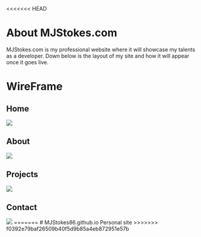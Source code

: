 <<<<<<< HEAD
<h1>About MJStokes.com</h1>

<p>MJStokes.com is my professional website where it will showcase my talents as a developer.  Down below is the layout of my site and how it will appear once it goes live.</p>


<h1>WireFrame</h1>




<h2>Home</h2>
<img src="http://i.imgur.com/o7mHBaX.png">



<h2>About</h2>
<img src="http://i.imgur.com/y0nGjzH.png">

<h2>Projects</h2>
<img src="http://i.imgur.com/uMmJN0F.png">


<h2>Contact</h2>
<img src="http://i.imgur.com/83bBWHU.png">
=======
# MJStokes86.github.io
Personal site
>>>>>>> f0392e79baf26509b40f5d9b85a4eb872951e57b
